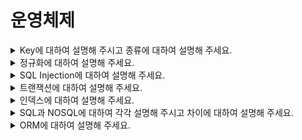 # 운영체제

<details>
  <summary>Key에 대하여 설명해 주시고 종류에 대하여 설명해 주세요.</summary>
  <br>

- Key란 데이터베이스에서 검색, 정렬시 tuple을 구분할 수 있는 기준이 되는 Attribute입니다. 종류로는 Tuple을 유일하게 식별하기 위해 사용하는 속성들의 부분 집합의 후보키, 후보키 중 선택한 Main Key인 기본키, 다른 릴레이션의 기본키를 그대로 참조하는 속성의 집합의 외래키 등이 있습니다.
## Candidate Key (후보키)
- Tuple을 유일하게 식별하기 위해 사용하는 속성들의 부분 집합. (기본키로 사용할 수 있는 속성들)

    ### 2가지 조건 만족
    - 유일성 : Key로 하나의 Tuple을 유일하게 식별할 수 있음
    - 최소성 : 꼭 필요한 속성으로만 구성

## Primary Key (기본키)
- 후보키 중 선택한 Main Key

    ### 특징
    - Null 값을 가질 수 없음
    - 동일한 값이 중복될 수 없음

## Alternate Key (대체키)
- 후보키 중 기본키를 제외한 나머지 키 = 보조키


## Super Key (슈퍼키)
- 유일성은 만족하지만, 최소성은 만족하지 못하는 키


## Foreign Key (외래키)
- 다른 릴레이션의 기본키를 그대로 참조하는 속성의 집합

</details>

<details>
  <summary>정규화에 대하여 설명해 주세요.</summary>
  <br>

- 가장 큰 목표는 테이블 간 중복된 데이터를 허용하지 않는 것입니다.
- 정규화에는 여러가지 단계가 있지만, 대체적으로 1~3단계 정규화까지의 과정을 거칩니다.
## 제 1정규화(1NF)
- 테이블 컬럼이 원자값(하나의 값)을 갖도록 테이블을 분리시키는 것을 말합니다.

## 제 2정규화(2NF)
- 테이블의 모든 컬럼이 완전 함수적 종속을 만족시키도록 하는 것입니다.

## 제 3정규화(3NF)
- 2NF가 진행된 테이블에서 이행적 종속을 없애기 위해 테이블을 분리하는 것입니다.

</details>

<details>
  <summary>SQL Injection에 대하여 설명해 주세요.</summary>
  <br>

- 해커에 의해 조작된 SQL 쿼리문이 데이터베이스에 그대로 전달되어 비정상적 명령을 실행시키는 공격 기법입니다.

- 공격 방법
  - 인증 우회
  - 데이터 노출

- 방어 방법
  - input 값을 받을 때, 특수문자 여부 검사하기
  - SQL 서버 오류 발생 시, 해당하는 에러 메시지 감추기
  - preparestatement 사용하기
  
</details>

<details>
  <summary>트랜잭션에 대하여 설명해 주세요.</summary>
  <br>

- 트랜잭션이란 데이터베이스의 상태를 변화시키기 위해 수행하는 작업 단위입니다.
- 특징으로는 `원자성(Atomicity)`, `일관성(Consistency)`, `독립성(Isolation)`, `지속성(Durability)`이 있습니다.
- 연산으로는 `Commit`, `RollBack`이 있습니다.
  
</details>

<details>
  <summary>인덱스에 대하여 설명해 주세요.</summary>
  <br>

- 인덱스란 추가적인 쓰기 작업과 저장 공간을 활용하여 데이터베이스 테이블의 검색 속도를 향상시키기 위한 자료구조입니다.
- 데이터베이스 안의 레코드를 처음부터 풀스캔하지 않고, B+ Tree로 구성된 구조에서 Index 파일 검색으로 속도를 향상시키는 기술입니다.
  
</details>

<details>
  <summary>SQL과 NOSQL에 대하여 각각 설명해 주시고 차이에 대하여 설명해 주세요.</summary>
  <br>

- SQL을 사용하면 RDBMS에서 데이터를 저장, 수정, 삭제 및 검색 할 수 있습니다.
- RDBMS에서 데이터는 테이블에 레코드로 저장되는데, 각 테이블마다 명확하게 정의된 구조가 있습니다. 따라서 스키마를 준수하지 않은 레코드는 테이블에 추가할 수 없습니다.

- NoSQL은 주로 Not Only SQL을 칭합니다.
- NoSQL 데이터베이스(일명 "SQL만을 사용하지 않는 데이터베이스")는 표 형식이 아니며, 관계형 테이블과는 다른 방식으로 데이터를 저장합니다.
- NoSQL 데이터베이스는 데이터 모델에 따라 유형이 다양합니다. 주요 유형으로는 문서, 키 값, 와이드 컬럼, 그래프가 있고 이를 통하여 유연한 스키마를 제공하며, 대량의 데이터와 높은 사용자 부하에서도 손쉽게 확장이 가능합니다.

## SQL 장점
  - 명확하게 정의된 스키마, 데이터 무결성 보장
  - 관계는 각 데이터를 중복없이 한번만 저장
## SQL 단점
  - 덜 유연함. 데이터 스키마를 사전에 계획하고 알려야 함. (나중에 수정하기 힘듬)
  - 관계를 맺고 있어서 조인문이 많은 복잡한 쿼리가 만들어질 수 있음
  - 대체로 수직적 확장만 가능함
## NoSQL 장점
  - 스키마가 없어서 유연함. 언제든지 저장된 데이터를 조정하고 새로운 필드 추가 가능
  - 데이터는 애플리케이션이 필요로 하는 형식으로 저장됨. 데이터 읽어오는 속도 빨라짐
  - 수직 및 수평 확장이 가능해서 애플리케이션이 발생시키는 모든 읽기/쓰기 요청 처리 가능
## NoSQL 단점
  - 유연성으로 인해 데이터 구조 결정을 미루게 될 수 있음
  - 데이터 중복을 계속 업데이트 해야 함
  - 데이터가 여러 컬렉션에 중복되어 있기 때문에 수정 시 모든 컬렉션에서 수행해야 함 (SQL에서는 중복 데이터가 없으므로 한번만 수행이 가능)

## SQL 데이터베이스 사용이 더 좋을 때
- 관계를 맺고 있는 데이터가 자주 변경되는 애플리케이션의 경우(NoSQL에서는 여러 컬렉션을 모두 수정해야 하기 때문에 비효율적)
- 변경될 여지가 없고, 명확한 스키마가 사용자와 데이터에게 중요한 경우

## NoSQL 데이터베이스 사용이 더 좋을 때
- 정확한 데이터 구조를 알 수 없거나 변경/확장 될 수 있는 경우
- 읽기를 자주 하지만, 데이터 변경은 자주 없는 경우
- 데이터베이스를 수평으로 확장해야 하는 경우 (막대한 양의 데이터를 다뤄야 하는 경우)


### Scale-Up vs Scale-Out
- 수직적 확장(Scale-Up) : 단순히 데이터베이스 서버의 성능을 향상시키는 것 (ex. CPU 업그레이드)
- 수평적 확장(Scale-Out) : 더 많은 서버가 추가되고 데이터베이스가 전체적으로 분산됨을 의미 (하나의 데이터베이스에서 작동하지만 여러 호스트에서 작동)

</details>

<details>
  <summary>ORM에 대하여 설명해 주세요.</summary>
  <br>

- Object Relational Mapping의 약자로 객체와 데이터베이스의 관계를 매핑해주는 도구입니다.
- 종류로는 TypeORM, Sequelize, SQLAlchemy 등이 있습니다.

### 장점
- 객체 지향적인 코드로 인해 더 직관적이고 비즈니스 로직에 더 집중할 수 있게 도와줍니다.
- 재사용 및 유지보수의 편리성이 증가합니다.
- DBMS에 대한 종속성이 줄어듭니다.

### 단점
- ORM 으로만 완벽한 서비스를 구현하기가 어렵습니다.
  - 사용하기는 편하지만 설계는 매우 신중하게 해야합니다.
  - 프로젝트의 복잡성이 커질경우 난이도 또한 올라갈 수 있습니다.
  - 잘못 구현된 경우에 속도 저하 및 심각할 경우 일관성이 무너지는 문제점이 생길 수 있습니다.
  - 일부 자주 사용되는 대형 쿼리는 속도를 위해 SP를 쓰는등 별도의 튜닝이 필요한 경우가 있습니다.
- 프로시저가 많은 시스템에선 ORM의 객체 지향적인 장점을 활용하기 어렵습니다.

</details>